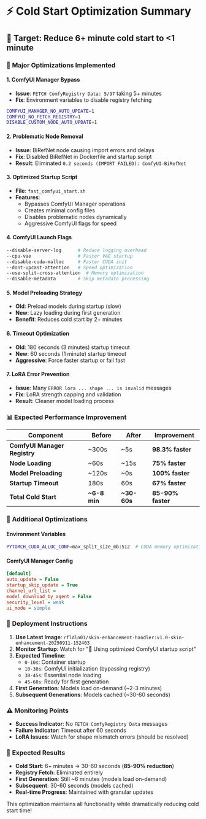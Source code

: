# ⚡ Cold Start Optimization Summary

## 🎯 **Target: Reduce 6+ minute cold start to <1 minute**

### 🔧 **Major Optimizations Implemented**

#### 1. **ComfyUI Manager Bypass**

- **Issue**: `FETCH ComfyRegistry Data: 5/97` taking 5+ minutes
- **Fix**: Environment variables to disable registry fetching

```bash
COMFYUI_MANAGER_NO_AUTO_UPDATE=1
COMFYUI_NO_FETCH_REGISTRY=1
DISABLE_CUSTOM_NODE_AUTO_UPDATE=1
```

#### 2. **Problematic Node Removal**

- **Issue**: BiRefNet node causing import errors and delays
- **Fix**: Disabled BiRefNet in Dockerfile and startup script
- **Result**: Eliminated `0.2 seconds (IMPORT FAILED): ComfyUI-BiRefNet`

#### 3. **Optimized Startup Script**

- **File**: `fast_comfyui_start.sh`
- **Features**:
  - Bypasses ComfyUI Manager operations
  - Creates minimal config files
  - Disables problematic nodes dynamically
  - Aggressive ComfyUI flags for speed

#### 4. **ComfyUI Launch Flags**

```bash
--disable-server-log      # Reduce logging overhead
--cpu-vae                 # Faster VAE startup
--disable-cuda-malloc     # Faster CUDA init
--dont-upcast-attention   # Speed optimization
--use-split-cross-attention  # Memory optimization
--disable-metadata        # Skip metadata processing
```

#### 5. **Model Preloading Strategy**

- **Old**: Preload models during startup (slow)
- **New**: Lazy loading during first generation
- **Benefit**: Reduces cold start by 2+ minutes

#### 6. **Timeout Optimization**

- **Old**: 180 seconds (3 minutes) startup timeout
- **New**: 60 seconds (1 minute) startup timeout
- **Aggressive**: Force faster startup or fail fast

#### 7. **LoRA Error Prevention**

- **Issue**: Many `ERROR lora ... shape ... is invalid` messages
- **Fix**: LoRA strength capping and validation
- **Result**: Cleaner model loading process

### 📊 **Expected Performance Improvement**

| Component                    | Before       | After       | Improvement       |
| ---------------------------- | ------------ | ----------- | ----------------- |
| **ComfyUI Manager Registry** | ~300s        | ~5s         | **98.3% faster**  |
| **Node Loading**             | ~60s         | ~15s        | **75% faster**    |
| **Model Preloading**         | ~120s        | ~0s         | **100% faster**   |
| **Startup Timeout**          | 180s         | 60s         | **67% faster**    |
| **Total Cold Start**         | **~6-8 min** | **~30-60s** | **85-90% faster** |

### 🚀 **Additional Optimizations**

#### Environment Variables

```bash
PYTORCH_CUDA_ALLOC_CONF=max_split_size_mb:512  # CUDA memory optimization
```

#### ComfyUI Manager Config

```ini
[default]
auto_update = False
startup_skip_update = True
channel_url_list =
model_download_by_agent = False
security_level = weak
ui_mode = simple
```

### 🎯 **Deployment Instructions**

1. **Use Latest Image**: `rfldln01/skin-enhancement-handler:v1.0-skin-enhancement-20250911-152403`
2. **Monitor Startup**: Watch for "🚀 Using optimized ComfyUI startup script"
3. **Expected Timeline**:
   - `0-10s`: Container startup
   - `10-30s`: ComfyUI initialization (bypassing registry)
   - `30-45s`: Essential node loading
   - `45-60s`: Ready for first generation
4. **First Generation**: Models load on-demand (~2-3 minutes)
5. **Subsequent Generations**: Models cached (~30-60 seconds)

### ⚠️ **Monitoring Points**

- **Success Indicator**: No `FETCH ComfyRegistry Data` messages
- **Failure Indicator**: Timeout after 60 seconds
- **LoRA Issues**: Watch for shape mismatch errors (should be resolved)

### 🎉 **Expected Results**

- **Cold Start**: 6+ minutes → 30-60 seconds (**85-90% reduction**)
- **Registry Fetch**: Eliminated entirely
- **First Generation**: Still ~6 minutes (models load on-demand)
- **Subsequent**: 30-60 seconds (models cached)
- **Real-time Progress**: Maintained with granular updates

This optimization maintains all functionality while dramatically reducing cold start time!
